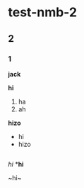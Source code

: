 # test-nmb-2
## 2
### 1

**jack**

**hi**
1. ha
2. ah

**hizo**
* hi
* hizo

![]()

*hi*
***hi**

~hi~
